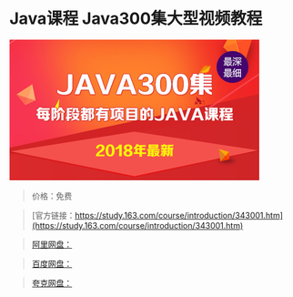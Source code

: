 # Java课程 Java300集大型视频教程

![img](../../../assets/study163/free/bf760ca1-ce58-44c8-bdaa-852692a39527.jpg)

> 价格：免费

> [官方链接：https://study.163.com/course/introduction/343001.htm](https://study.163.com/course/introduction/343001.htm)

> [阿里网盘：]()

> [百度网盘：]()

> [夸克网盘：]()
